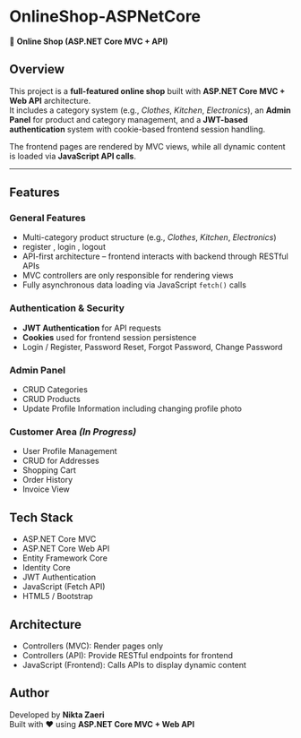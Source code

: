 # OnlineShop-ASPNetCore

🛒 **Online Shop (ASP.NET Core MVC + API)**

## Overview

This project is a **full-featured online shop** built with **ASP.NET Core MVC + Web API** architecture.  
It includes a category system (e.g., _Clothes_, _Kitchen_, _Electronics_), an **Admin Panel** for product and category management, and a **JWT-based authentication** system with cookie-based frontend session handling.

The frontend pages are rendered by MVC views, while all dynamic content is loaded via **JavaScript API calls**.

---

## Features

### General Features
- Multi-category product structure (e.g., _Clothes_, _Kitchen_, _Electronics_)
- register , login , logout
- API-first architecture – frontend interacts with backend through RESTful APIs
- MVC controllers are only responsible for rendering views
- Fully asynchronous data loading via JavaScript `fetch()` calls

### Authentication & Security
- **JWT Authentication** for API requests
- **Cookies** used for frontend session persistence
- Login / Register, Password Reset, Forgot Password, Change Password

### Admin Panel
- CRUD Categories
- CRUD Products
- Update Profile Information including changing profile photo

### Customer Area _(In Progress)_
- User Profile Management
- CRUD for Addresses
- Shopping Cart
- Order History
- Invoice View

## Tech Stack
- ASP.NET Core MVC
- ASP.NET Core Web API
- Entity Framework Core
- Identity Core
- JWT Authentication
- JavaScript (Fetch API)
- HTML5 / Bootstrap

## Architecture
- Controllers (MVC): Render pages only
- Controllers (API): Provide RESTful endpoints for frontend
- JavaScript (Frontend): Calls APIs to display dynamic content

## Author
Developed by **Nikta Zaeri**  
Built with ❤️ using **ASP.NET Core MVC + Web API**
